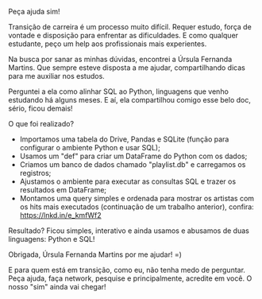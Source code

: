 Peça ajuda sim! 

Transição de carreira é um processo muito difícil. Requer estudo, força de vontade e disposição para enfrentar as dificuldades. E como qualquer estudante, peço um help aos profissionais mais experientes. 

Na busca por sanar as minhas dúvidas, encontrei a Úrsula Fernanda Martins. Que sempre esteve disposta a me ajudar, compartilhando dicas para me auxiliar nos estudos. 

Perguntei a ela como alinhar SQL ao Python, linguagens que venho estudando há alguns meses. E aí, ela compartilhou comigo esse belo doc, sério, ficou demais! 

O que foi realizado? 

- Importamos uma tabela do Drive, Pandas e SQLite (função para configurar o ambiente Python e usar SQL); 
- Usamos um "def" para criar um DataFrame do Python com os dados;
- Criamos um banco de dados chamado "playlist.db" e carregamos os registros;
- Ajustamos o ambiente para executar as consultas SQL e trazer os resultados em DataFrame;
- Montamos uma query simples e ordenada para mostrar os artistas com os hits mais executados (continuação de um trabalho anterior), confira: https://lnkd.in/e_kmfWf2

Resultado? Ficou simples, interativo e ainda usamos e abusamos de duas linguagens: Python e SQL! 

Obrigada, Úrsula Fernanda Martins por me ajudar! =) 

E para quem está em transição, como eu, não tenha medo de perguntar. Peça ajuda, faça network, pesquise e principalmente, acredite em você. O nosso "sim" ainda vai chegar!
